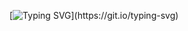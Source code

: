 [![Typing SVG](https://readme-typing-svg.herokuapp.com?font=Fira+Code&pause=500&color=319B02&width=435&lines=Wake+up%2C+Neo.;The+world+of+open-source+has+begun.;This+is+BLCNYY's+GitHub+profile.;He+doesn't+use+GitHub+much%2C+for+now.;Eight+Zero+Zero+Eight+Five...)](https://git.io/typing-svg)
